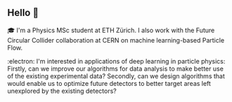 ## Hello 👋

🎓 I'm a Physics MSc student at ETH Zürich. I also work with the Future Circular Collider collaboration at CERN on machine learning-based Particle Flow.

:electron: I'm interested in applications of deep learning in particle physics: Firstly, can we improve our algorithms for data analysis to make better use of the existing experimental data? Secondly, can we design algorithms that would enable us to optimize future detectors to better target areas left unexplored by the existing detectors?


